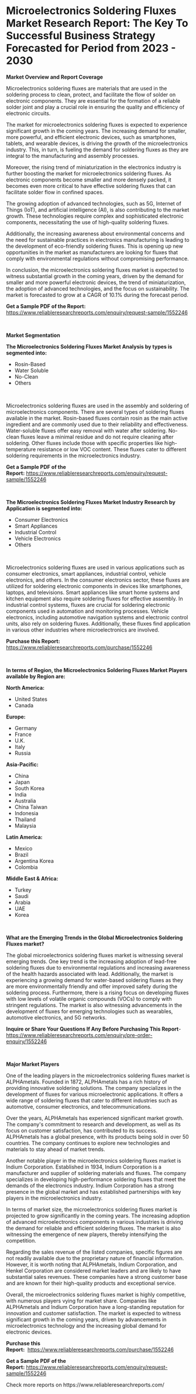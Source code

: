 <p><h1>Microelectronics Soldering Fluxes Market Research Report: The Key To Successful Business Strategy Forecasted for Period from 2023 - 2030</h1></p><p><strong>Market Overview and Report Coverage</strong></p>
<p><p>Microelectronics soldering fluxes are materials that are used in the soldering process to clean, protect, and facilitate the flow of solder on electronic components. They are essential for the formation of a reliable solder joint and play a crucial role in ensuring the quality and efficiency of electronic circuits.</p><p>The market for microelectronics soldering fluxes is expected to experience significant growth in the coming years. The increasing demand for smaller, more powerful, and efficient electronic devices, such as smartphones, tablets, and wearable devices, is driving the growth of the microelectronics industry. This, in turn, is fueling the demand for soldering fluxes as they are integral to the manufacturing and assembly processes.</p><p>Moreover, the rising trend of miniaturization in the electronics industry is further boosting the market for microelectronics soldering fluxes. As electronic components become smaller and more densely packed, it becomes even more critical to have effective soldering fluxes that can facilitate solder flow in confined spaces.</p><p>The growing adoption of advanced technologies, such as 5G, Internet of Things (IoT), and artificial intelligence (AI), is also contributing to the market growth. These technologies require complex and sophisticated electronic components, necessitating the use of high-quality soldering fluxes.</p><p>Additionally, the increasing awareness about environmental concerns and the need for sustainable practices in electronics manufacturing is leading to the development of eco-friendly soldering fluxes. This is opening up new opportunities in the market as manufacturers are looking for fluxes that comply with environmental regulations without compromising performance.</p><p>In conclusion, the microelectronics soldering fluxes market is expected to witness substantial growth in the coming years, driven by the demand for smaller and more powerful electronic devices, the trend of miniaturization, the adoption of advanced technologies, and the focus on sustainability. The market is forecasted to grow at a CAGR of 10.1% during the forecast period.</p></p>
<p><strong>Get a Sample PDF of the Report:</strong> <a href="https://www.reliableresearchreports.com/enquiry/request-sample/1552246">https://www.reliableresearchreports.com/enquiry/request-sample/1552246</a></p>
<p>&nbsp;</p>
<p><strong>Market Segmentation</strong></p>
<p><strong>The Microelectronics Soldering Fluxes Market Analysis by types is segmented into:</strong></p>
<p><ul><li>Rosin-Based</li><li>Water Soluble</li><li>No-Clean</li><li>Others</li></ul></p>
<p>&nbsp;</p>
<p><p>Microelectronics soldering fluxes are used in the assembly and soldering of microelectronics components. There are several types of soldering fluxes available in the market. Rosin-based fluxes contain rosin as the main active ingredient and are commonly used due to their reliability and effectiveness. Water-soluble fluxes offer easy removal with water after soldering. No-clean fluxes leave a minimal residue and do not require cleaning after soldering. Other fluxes include those with specific properties like high-temperature resistance or low VOC content. These fluxes cater to different soldering requirements in the microelectronics industry.</p></p>
<p><strong>Get a Sample PDF of the Report:</strong>&nbsp;<a href="https://www.reliableresearchreports.com/enquiry/request-sample/1552246">https://www.reliableresearchreports.com/enquiry/request-sample/1552246</a></p>
<p>&nbsp;</p>
<p><strong>The Microelectronics Soldering Fluxes Market Industry Research by Application is segmented into:</strong></p>
<p><ul><li>Consumer Electronics</li><li>Smart Appliances</li><li>Industrial Control</li><li>Vehicle Electronics</li><li>Others</li></ul></p>
<p>&nbsp;</p>
<p><p>Microelectronics soldering fluxes are used in various applications such as consumer electronics, smart appliances, industrial control, vehicle electronics, and others. In the consumer electronics sector, these fluxes are utilized for soldering electronic components in devices like smartphones, laptops, and televisions. Smart appliances like smart home systems and kitchen equipment also require soldering fluxes for effective assembly. In industrial control systems, fluxes are crucial for soldering electronic components used in automation and monitoring processes. Vehicle electronics, including automotive navigation systems and electronic control units, also rely on soldering fluxes. Additionally, these fluxes find application in various other industries where microelectronics are involved.</p></p>
<p><strong>Purchase this Report:</strong>&nbsp; <a href="https://www.reliableresearchreports.com/purchase/1552246">https://www.reliableresearchreports.com/purchase/1552246</a></p>
<p>&nbsp;</p>
<p><strong>In terms of Region, the Microelectronics Soldering Fluxes Market Players available by Region are:</strong></p>
<p>
    <p> <strong> North America: </strong>
        <ul>
            <li>United States</li>
            <li>Canada</li>
        </ul>
        </p> 
    <p> <strong> Europe: </strong>
        <ul>
            <li>Germany</li>
            <li>France</li>
            <li>U.K.</li>
            <li>Italy</li>
            <li>Russia</li>
        </ul>
        </p> 
    <p> <strong> Asia-Pacific: </strong>
        <ul>
            <li>China</li>
            <li>Japan</li>
            <li>South Korea</li>
            <li>India</li>
            <li>Australia</li>
            <li>China Taiwan</li>
            <li>Indonesia</li>
            <li>Thailand</li>
            <li>Malaysia</li>
        </ul>
        </p> 
    <p> <strong> Latin America: </strong>
        <ul>
            <li>Mexico</li>
            <li>Brazil</li>
            <li>Argentina Korea</li>
            <li>Colombia</li>
        </ul>
        </p> 
    <p> <strong> Middle East & Africa: </strong>
        <ul>
            <li>Turkey</li>
            <li>Saudi</li>
            <li>Arabia</li>
            <li>UAE</li>
            <li>Korea</li>
        </ul>
    </p>
    </p>
<p>&nbsp;</p>
<p><strong>What are the Emerging Trends in the Global Microelectronics Soldering Fluxes market?</strong></p>
<p><p>The global microelectronics soldering fluxes market is witnessing several emerging trends. One key trend is the increasing adoption of lead-free soldering fluxes due to environmental regulations and increasing awareness of the health hazards associated with lead. Additionally, the market is experiencing a growing demand for water-based soldering fluxes as they are more environmentally friendly and offer improved safety during the soldering process. Furthermore, there is a rising focus on developing fluxes with low levels of volatile organic compounds (VOCs) to comply with stringent regulations. The market is also witnessing advancements in the development of fluxes for emerging technologies such as wearables, automotive electronics, and 5G networks.</p></p>
<p><strong>Inquire or Share Your Questions If Any Before Purchasing This Report</strong>- <a href="https://www.reliableresearchreports.com/enquiry/pre-order-enquiry/1552246">https://www.reliableresearchreports.com/enquiry/pre-order-enquiry/1552246</a></p>
<p>&nbsp;</p>
<p><strong>Major Market Players</strong></p>
<p><p>One of the leading players in the microelectronics soldering fluxes market is ALPHAmetals. Founded in 1872, ALPHAmetals has a rich history of providing innovative soldering solutions. The company specializes in the development of fluxes for various microelectronic applications. It offers a wide range of soldering fluxes that cater to different industries such as automotive, consumer electronics, and telecommunications. </p><p>Over the years, ALPHAmetals has experienced significant market growth. The company's commitment to research and development, as well as its focus on customer satisfaction, has contributed to its success. ALPHAmetals has a global presence, with its products being sold in over 50 countries. The company continues to explore new technologies and materials to stay ahead of market trends.</p><p>Another notable player in the microelectronics soldering fluxes market is Indium Corporation. Established in 1934, Indium Corporation is a manufacturer and supplier of soldering materials and fluxes. The company specializes in developing high-performance soldering fluxes that meet the demands of the electronics industry. Indium Corporation has a strong presence in the global market and has established partnerships with key players in the microelectronics industry.</p><p>In terms of market size, the microelectronics soldering fluxes market is projected to grow significantly in the coming years. The increasing adoption of advanced microelectronics components in various industries is driving the demand for reliable and efficient soldering fluxes. The market is also witnessing the emergence of new players, thereby intensifying the competition.</p><p>Regarding the sales revenue of the listed companies, specific figures are not readily available due to the proprietary nature of financial information. However, it is worth noting that ALPHAmetals, Indium Corporation, and Henkel Corporation are considered market leaders and are likely to have substantial sales revenues. These companies have a strong customer base and are known for their high-quality products and exceptional service.</p><p>Overall, the microelectronics soldering fluxes market is highly competitive, with numerous players vying for market share. Companies like ALPHAmetals and Indium Corporation have a long-standing reputation for innovation and customer satisfaction. The market is expected to witness significant growth in the coming years, driven by advancements in microelectronics technology and the increasing global demand for electronic devices.</p></p>
<p><strong>Purchase this Report:</strong>&nbsp;&nbsp;<a href="https://www.reliableresearchreports.com/purchase/1552246">https://www.reliableresearchreports.com/purchase/1552246</a></p>
<p></p>
<p><strong>Get a Sample PDF of the Report:</strong>&nbsp;<a href="https://www.reliableresearchreports.com/enquiry/request-sample/1552246">https://www.reliableresearchreports.com/enquiry/request-sample/1552246</a></p>
<p>Check more reports on https://www.reliableresearchreports.com/</p>